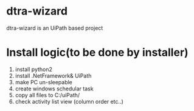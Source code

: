 # dtra-wizard
dtra-wizard is an UiPath based project

# Install logic(to be done by installer)

1. install python2
2. install .NetFramework& UiPath
3. make PC un-sleepable
4. create windows schedular task
5. copy all files to C:/uiPath/
6. check activity list view (column order etc..)
